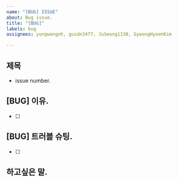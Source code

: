 ```yaml
---
name: "[BUG] ISSUE"
about: Bug issue.
title: "[BUG]"
labels: bug
assignees: yungwangoh, gusdn3477, JuSeong1130, GyeongHyeonKim

---
```


## 제목
- issue number.

## [BUG] 이유.
- [ ]

## [BUG] 트러블 슈팅.
- [ ]

## 하고싶은 말.
